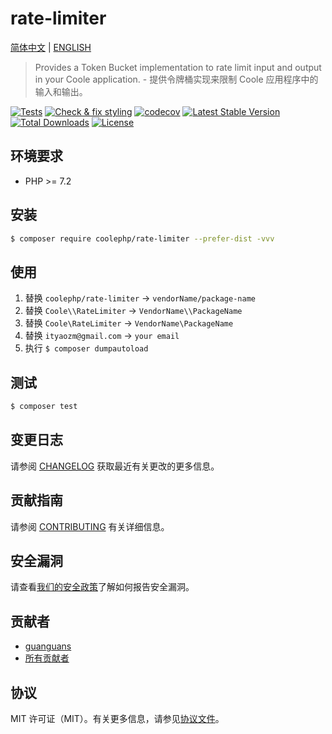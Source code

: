 # rate-limiter

[简体中文](README-CN.md) | [ENGLISH](README.md)

> Provides a Token Bucket implementation to rate limit input and output in your Coole application. - 提供令牌桶实现来限制 Coole 应用程序中的输入和输出。

[![Tests](https://github.com/coolephp/rate-limiter/workflows/Tests/badge.svg)](https://github.com/coolephp/rate-limiter/actions)
[![Check & fix styling](https://github.com/coolephp/rate-limiter/workflows/Check%20&%20fix%20styling/badge.svg)](https://github.com/coolephp/rate-limiter/actions)
[![codecov](https://codecov.io/gh/coolephp/rate-limiter/branch/main/graph/badge.svg?token=URGFAWS6S4)](https://codecov.io/gh/coolephp/rate-limiter)
[![Latest Stable Version](https://poser.pugx.org/coolephp/rate-limiter/v)](//packagist.org/packages/coolephp/rate-limiter)
[![Total Downloads](https://poser.pugx.org/coolephp/rate-limiter/downloads)](//packagist.org/packages/coolephp/rate-limiter)
[![License](https://poser.pugx.org/coolephp/rate-limiter/license)](//packagist.org/packages/coolephp/rate-limiter)

## 环境要求

* PHP >= 7.2

## 安装

``` bash
$ composer require coolephp/rate-limiter --prefer-dist -vvv
```

## 使用

1. 替换 `coolephp/rate-limiter` -> `vendorName/package-name`
2. 替换 `Coole\\RateLimiter` -> `VendorName\\PackageName`
3. 替换 `Coole\RateLimiter` -> `VendorName\PackageName`
4. 替换 `ityaozm@gmail.com` -> `your email`
5. 执行 `$ composer dumpautoload`

## 测试

``` bash
$ composer test
```

## 变更日志

请参阅 [CHANGELOG](CHANGELOG.md) 获取最近有关更改的更多信息。

## 贡献指南

请参阅 [CONTRIBUTING](.github/CONTRIBUTING.md) 有关详细信息。

## 安全漏洞

请查看[我们的安全政策](../../security/policy)了解如何报告安全漏洞。

## 贡献者

* [guanguans](https://github.com/guanguans)
* [所有贡献者](../../contributors)

## 协议

MIT 许可证（MIT）。有关更多信息，请参见[协议文件](LICENSE)。
